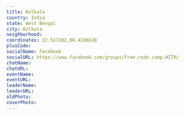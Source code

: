 ```yaml
---
title: Kolkata
country: India
state: West Bengal
city: Kolkata
neighborhood: 
coordinates: 22.517282,88.4186638
plusCode:
socialName: Facebook
socialURL: https://www.facebook.com/groups/free.code.camp.HITK/
chatName:
chatURL:
eventName:
eventURL:
leaderName:
leaderURL:
oldPhoto: 
coverPhoto:
---
```

